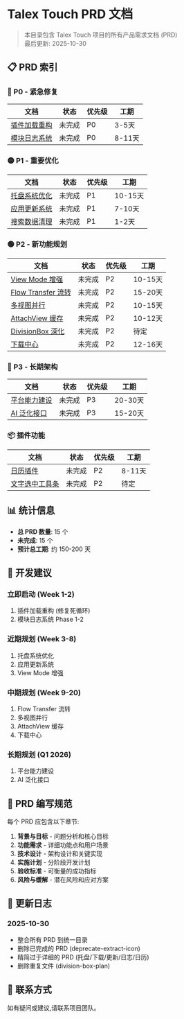# Talex Touch PRD 文档

> 本目录包含 Talex Touch 项目的所有产品需求文档 (PRD)  
> 最后更新: 2025-10-30

## 📋 PRD 索引

### 🔴 P0 - 紧急修复

| 文档 | 状态 | 优先级 | 工期 |
|-----|------|-------|-----|
| [插件加载重构](plugin-loading-refactor.md) | 未完成 | P0 | 3-5天 |
| [模块日志系统](module-logging-system-prd.md) | 未完成 | P0 | 8-11天 |

### 🟡 P1 - 重要优化

| 文档 | 状态 | 优先级 | 工期 |
|-----|------|-------|-----|
| [托盘系统优化](tray-system-optimization-prd.md) | 未完成 | P1 | 10-15天 |
| [应用更新系统](app-update-system-prd.md) | 未完成 | P1 | 7-10天 |
| [搜索数据清理](search-usage-data-cleanup-plan.md) | 未完成 | P1 | 1-2天 |

### 🟢 P2 - 新功能规划

| 文档 | 状态 | 优先级 | 工期 |
|-----|------|-------|-----|
| [View Mode 增强](view-mode-prd.md) | 未完成 | P2 | 10-15天 |
| [Flow Transfer 流转](flow-transfer-prd.md) | 未完成 | P2 | 15-20天 |
| [多视图并行](multi-attach-view-prd.md) | 未完成 | P2 | 10-15天 |
| [AttachView 缓存](attach-view-cache-prd.md) | 未完成 | P2 | 10-12天 |
| [DivisionBox 深化](division-box-prd.md) | 未完成 | P2 | 待定 |
| [下载中心](download-center-prd.md) | 未完成 | P2 | 12-16天 |

### 🔵 P3 - 长期架构

| 文档 | 状态 | 优先级 | 工期 |
|-----|------|-------|-----|
| [平台能力建设](platform-capabilities-prd.md) | 未完成 | P3 | 20-30天 |
| [AI 泛化接口](ai-power-generic-api-prd.md) | 未完成 | P3 | 15-20天 |

### 📦 插件功能

| 文档 | 状态 | 优先级 | 工期 |
|-----|------|-------|-----|
| [日历插件](CALENDAR-PRD.md) | 未完成 | P2 | 8-11天 |
| [文字选中工具条](plan.md) | 未完成 | P2 | 待定 |

## 📊 统计信息

- **总 PRD 数量**: 15 个
- **未完成**: 15 个
- **预计总工期**: 约 150-200 天

## 🎯 开发建议

### 立即启动 (Week 1-2)
1. 插件加载重构 (修复死循环)
2. 模块日志系统 Phase 1-2

### 近期规划 (Week 3-8)
1. 托盘系统优化
2. 应用更新系统
3. View Mode 增强

### 中期规划 (Week 9-20)
1. Flow Transfer 流转
2. 多视图并行
3. AttachView 缓存
4. 下载中心

### 长期规划 (Q1 2026)
1. 平台能力建设
2. AI 泛化接口

## 📝 PRD 编写规范

每个 PRD 应包含以下章节:

1. **背景与目标** - 问题分析和核心目标
2. **功能需求** - 详细功能点和用户场景
3. **技术设计** - 架构设计和关键实现
4. **实施计划** - 分阶段开发计划
5. **验收标准** - 可衡量的成功指标
6. **风险与缓解** - 潜在风险和应对方案

## 🔄 更新日志

### 2025-10-30
- 整合所有 PRD 到统一目录
- 删除已完成的 PRD (deprecate-extract-icon)
- 精简过于详细的 PRD (托盘/下载/更新/日志/日历)
- 删除重复文件 (division-box-plan)

## 📧 联系方式

如有疑问或建议,请联系项目团队。

